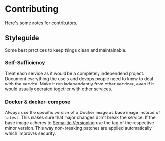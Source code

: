# Contributing

Here's some notes for contributors.

## Styleguide

Some best practices to keep things clean and maintainable.

### Self-Sufficiency

Treat each service as it would be a completely independend project. Document everything the users and devops people need to know to deal with the service. Make it run independently from other services, even if it would usually operated together with other services.

### Docker & docker-compose

Always use the specific version of a Docker image as base image instead of `latest`. This makes sure that major changes don't break the service. If the base image adheres to [Semantic Versioning](https://semver.org/) use the tag of the respective minor version. This way non-breaking patches are applied automatically which improves security.